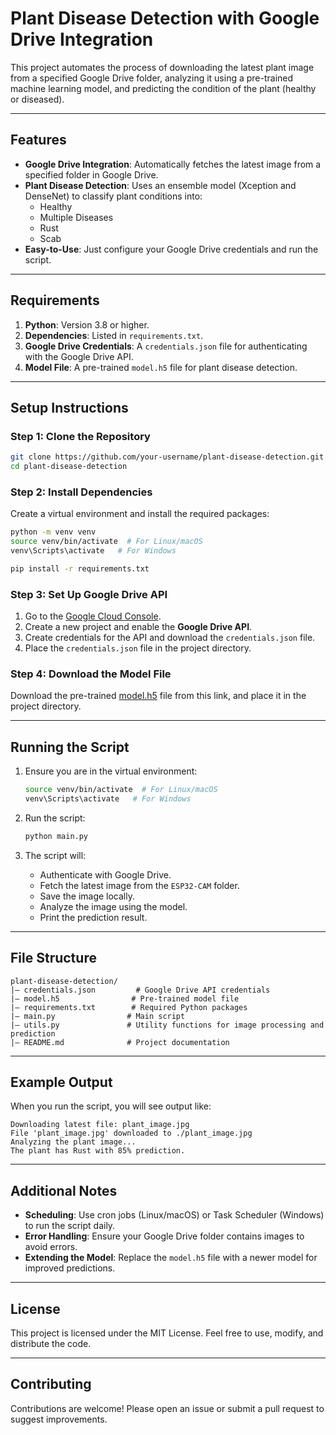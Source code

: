 # Plant Disease Detection with Google Drive Integration

This project automates the process of downloading the latest plant image from a specified Google Drive folder, analyzing it using a pre-trained machine learning model, and predicting the condition of the plant (healthy or diseased).

---

## Features

- **Google Drive Integration**: Automatically fetches the latest image from a specified folder in Google Drive.
- **Plant Disease Detection**: Uses an ensemble model (Xception and DenseNet) to classify plant conditions into:
  - Healthy
  - Multiple Diseases
  - Rust
  - Scab
- **Easy-to-Use**: Just configure your Google Drive credentials and run the script.

---

## Requirements

1. **Python**: Version 3.8 or higher.
2. **Dependencies**: Listed in `requirements.txt`.
3. **Google Drive Credentials**: A `credentials.json` file for authenticating with the Google Drive API.
4. **Model File**: A pre-trained `model.h5` file for plant disease detection.

---

## Setup Instructions

### Step 1: Clone the Repository

```bash
git clone https://github.com/your-username/plant-disease-detection.git
cd plant-disease-detection
```

### Step 2: Install Dependencies

Create a virtual environment and install the required packages:

```bash
python -m venv venv
source venv/bin/activate  # For Linux/macOS
venv\Scripts\activate   # For Windows

pip install -r requirements.txt
```

### Step 3: Set Up Google Drive API

1. Go to the [Google Cloud Console](https://console.cloud.google.com/).
2. Create a new project and enable the **Google Drive API**.
3. Create credentials for the API and download the `credentials.json` file.
4. Place the `credentials.json` file in the project directory.

### Step 4: Download the Model File

Download the pre-trained [model.h5](https://drive.google.com/drive/folders/1siPKe3pmQdBkYxD42_8-qlL19Qh1XSHV?usp=sharing) file from this link, and place it in the project directory.

---

## Running the Script

1. Ensure you are in the virtual environment:
   ```bash
   source venv/bin/activate  # For Linux/macOS
   venv\Scripts\activate   # For Windows
   ```

2. Run the script:
   ```bash
   python main.py
   ```

3. The script will:
   - Authenticate with Google Drive.
   - Fetch the latest image from the `ESP32-CAM` folder.
   - Save the image locally.
   - Analyze the image using the model.
   - Print the prediction result.

---

## File Structure

```
plant-disease-detection/
|— credentials.json         # Google Drive API credentials
|— model.h5                # Pre-trained model file
|— requirements.txt        # Required Python packages
|— main.py                # Main script
|— utils.py               # Utility functions for image processing and prediction
|— README.md              # Project documentation
```

---

## Example Output

When you run the script, you will see output like:

```
Downloading latest file: plant_image.jpg
File 'plant_image.jpg' downloaded to ./plant_image.jpg
Analyzing the plant image...
The plant has Rust with 85% prediction.
```

---

## Additional Notes

- **Scheduling**: Use cron jobs (Linux/macOS) or Task Scheduler (Windows) to run the script daily.
- **Error Handling**: Ensure your Google Drive folder contains images to avoid errors.
- **Extending the Model**: Replace the `model.h5` file with a newer model for improved predictions.

---

## License

This project is licensed under the MIT License. Feel free to use, modify, and distribute the code.

---

## Contributing

Contributions are welcome! Please open an issue or submit a pull request to suggest improvements.

